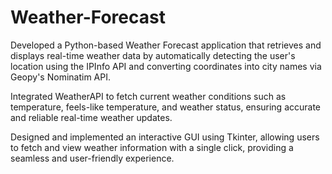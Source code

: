 # Weather-Forecast
Developed a Python-based Weather Forecast application that retrieves and displays real-time weather data by automatically detecting the user's location using the IPInfo API and converting coordinates into city names via Geopy's Nominatim API.

Integrated WeatherAPI to fetch current weather conditions such as temperature, feels-like temperature, and weather status, ensuring accurate and reliable real-time weather updates.

Designed and implemented an interactive GUI using Tkinter, allowing users to fetch and view weather information with a single click, providing a seamless and user-friendly experience.
